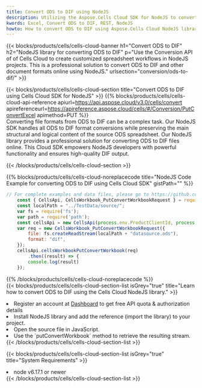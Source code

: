 ```yaml
---
title: Convert ODS to DIF using NodeJS 
description: Utilizing the Aspose.Cells Cloud SDK for NodeJS to convert a ODS format file to a DIF format file. 
kwords: Excel, Convert ODS to DIF, REST, NodeJS
howto: How to convert ODS to DIF using Aspose.Cells Cloud NodeJS library.
---
```



{{< blocks/products/cells/cells-cloud-banner h1="Convert ODS to DIF" h2="NodeJS library for converting ODS to DIF" p="Use the Conversion API of of Cells Cloud to create customized spreadsheet workflows in NodeJS projects. This is a professional solution to convert ODS to DIF and other document formats online using NodeJS." urlsection="conversion/ods-to-dif/" >}}

{{< blocks/products/cells/cells-cloud-section  title="Convert ODS to DIF using Cells Cloud SDK for NodeJS" >}}
{{% blocks/products/cells/cells-cloud-api-reference  apiurl=https://api.aspose.cloud/v3.0/cells/convert  apireferenceurl=https://apireference.aspose.cloud/cells/#/Conversion/PutConvertExcel  apimethod=PUT %}}
<br/>
Converting file formats from ODS to DIF can be a complex task. Our NodeJS SDK handles all ODS to DIF format conversions while preserving the main structural and logical content of the source ODS spreadsheet. Our NodeJS library provides a professional solution for converting ODS to DIF files online. This Cloud SDK empowers NodeJS developers with powerful functionality and ensures high-quality DIF output.

{{< /blocks/products/cells/cells-cloud-section >}}

{{% blocks/products/cells/cells-cloud-noreplacecode title="NodeJS Code Example for converting ODS to DIF using Cells Cloud SDK" gistPath="" %}}
 
```js
// For complete examples and data files, please go to https://github.com/aspose-cells-cloud/aspose-cells-cloud-node/
    const { CellsApi, CellsWorkbook_PutConvertWorkbookRequest } = require("asposecellscloud");
    const localPath = "../TestData/source/";
    var fs = require('fs');
    var path = require('path');
    const cellsApi = new CellsApi(process.env.ProductClientId, process.env.ProductClientSecret);
    var req = new CellsWorkbook_PutConvertWorkbookRequest({
        file: fs.createReadStream(localPath + "datasource.ods"),
        format: "dif",
    });
    cellsApi.cellsWorkbookPutConvertWorkbook(req)
        .then((result) => {
        console.log(result)
    });
```
 
{{% /blocks/products/cells/cells-cloud-noreplacecode  %}}
<br/>
{{< blocks/products/cells/cells-cloud-section-list isGrey="true"  title="Learn how to convert ODS to DIF using the Cells Cloud NodeJS library." >}}
<li>Register an account at <a href="https://dashboard.aspose.cloud/">Dashboard</a> to get free API quota & authorization details</li>
<li>Install NodeJS library and add the reference (import the library) to your project.</li>
<li>Open the source file in JavaScript.</li>
<li>Use the `putConvertWorkbook` method to retrieve the resulting stream.</li>
{{< /blocks/products/cells/cells-cloud-section-list >}}

{{< blocks/products/cells/cells-cloud-section-list isGrey="true"  title="System Requirements" >}}
<li>node v6.17.1 or newer</li>
{{< /blocks/products/cells/cells-cloud-section-list >}}
